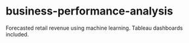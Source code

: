 # business-performance-analysis
Forecasted retail revenue using machine learning. Tableau dashboards included.
